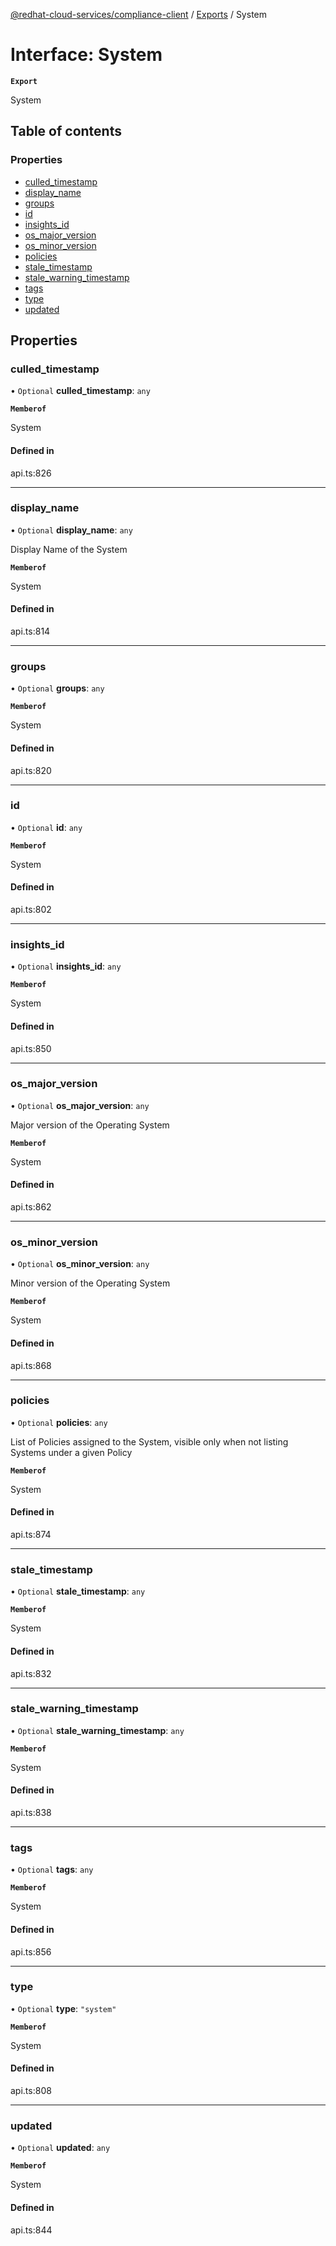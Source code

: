 [@redhat-cloud-services/compliance-client](../README.md) / [Exports](../modules.md) / System

# Interface: System

**`Export`**

System

## Table of contents

### Properties

- [culled\_timestamp](System.md#culled_timestamp)
- [display\_name](System.md#display_name)
- [groups](System.md#groups)
- [id](System.md#id)
- [insights\_id](System.md#insights_id)
- [os\_major\_version](System.md#os_major_version)
- [os\_minor\_version](System.md#os_minor_version)
- [policies](System.md#policies)
- [stale\_timestamp](System.md#stale_timestamp)
- [stale\_warning\_timestamp](System.md#stale_warning_timestamp)
- [tags](System.md#tags)
- [type](System.md#type)
- [updated](System.md#updated)

## Properties

### culled\_timestamp

• `Optional` **culled\_timestamp**: `any`

**`Memberof`**

System

#### Defined in

api.ts:826

___

### display\_name

• `Optional` **display\_name**: `any`

Display Name of the System

**`Memberof`**

System

#### Defined in

api.ts:814

___

### groups

• `Optional` **groups**: `any`

**`Memberof`**

System

#### Defined in

api.ts:820

___

### id

• `Optional` **id**: `any`

**`Memberof`**

System

#### Defined in

api.ts:802

___

### insights\_id

• `Optional` **insights\_id**: `any`

**`Memberof`**

System

#### Defined in

api.ts:850

___

### os\_major\_version

• `Optional` **os\_major\_version**: `any`

Major version of the Operating System

**`Memberof`**

System

#### Defined in

api.ts:862

___

### os\_minor\_version

• `Optional` **os\_minor\_version**: `any`

Minor version of the Operating System

**`Memberof`**

System

#### Defined in

api.ts:868

___

### policies

• `Optional` **policies**: `any`

List of Policies assigned to the System, visible only when not listing Systems under a given Policy

**`Memberof`**

System

#### Defined in

api.ts:874

___

### stale\_timestamp

• `Optional` **stale\_timestamp**: `any`

**`Memberof`**

System

#### Defined in

api.ts:832

___

### stale\_warning\_timestamp

• `Optional` **stale\_warning\_timestamp**: `any`

**`Memberof`**

System

#### Defined in

api.ts:838

___

### tags

• `Optional` **tags**: `any`

**`Memberof`**

System

#### Defined in

api.ts:856

___

### type

• `Optional` **type**: ``"system"``

**`Memberof`**

System

#### Defined in

api.ts:808

___

### updated

• `Optional` **updated**: `any`

**`Memberof`**

System

#### Defined in

api.ts:844
